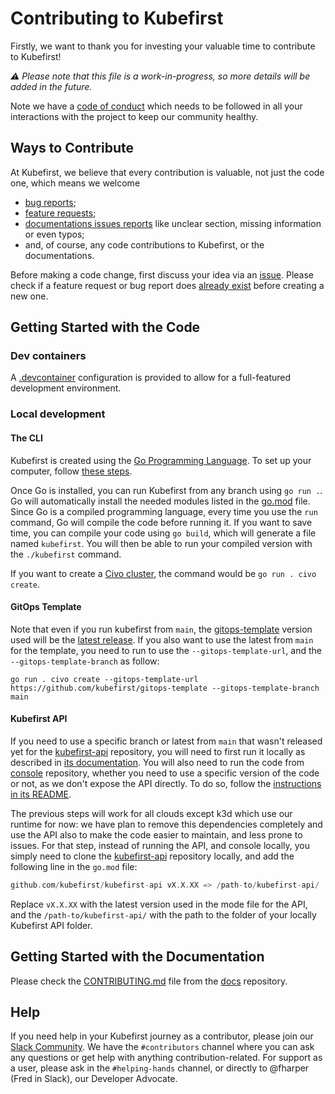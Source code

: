 # Contributing to Kubefirst

Firstly, we want to thank you for investing your valuable time to contribute to Kubefirst!

_⚠️ Please note that this file is a work-in-progress, so more details will be added in the future._

Note we have a [code of conduct](CODE_OF_CONDUCT.md) which needs to be followed in all your interactions with the project to keep our community healthy.

## Ways to Contribute

At Kubefirst, we believe that every contribution is valuable, not just the code one, which means we welcome

- [bug reports](https://github.com/kubefirst/kubefirst/issues/new);
- [feature requests](https://github.com/kubefirst/kubefirst/issues/new?assignees=&labels=feature-request&template=feature_request.md&title=);
- [documentations issues reports](https://github.com/kubefirst/kubefirst/issues/new?assignees=&labels=feature-request&template=feature_request.md&title=) like unclear section, missing information or even typos;
- and, of course, any code contributions to Kubefirst, or the documentations.

Before making a code change, first discuss your idea via an [issue](https://github.com/kubefirst/kubefirst/issues/new/choose). Please check if a feature request or bug report does [already exist](https://github.com/kubefirst/kubefirst/issues/) before creating a new one.

## Getting Started with the Code

### Dev containers

A [.devcontainer](https://containers.dev/) configuration is provided to allow for a full-featured development environment.

### Local development

#### The CLI

Kubefirst is created using the [Go Programming Language](https://go.dev). To set up your computer, follow [these steps](https://go.dev/doc/install).

Once Go is installed, you can run Kubefirst from any branch using `go run .`. Go will automatically install the needed modules listed in the [go.mod](go.mod) file. Since Go is a compiled programming language, every time you use the `run` command, Go will compile the code before running it. If you want to save time, you can compile your code using `go build`, which will generate a file named `kubefirst`. You will then be able to run your compiled version with the `./kubefirst` command.

If you want to create a [Civo cluster](https://docs.kubefirst.io/kubefirst/local/install.html), the command would be `go run . civo create`.

#### GitOps Template

Note that even if you run kubefirst from `main`, the [gitops-template](https://github.com/kubefirst/gitops-template) version used will be the [latest release](https://github.com/kubefirst/gitops-template/releases). If you also want to use the latest from `main` for the template, you need to run to use the `--gitops-template-url`, and the `--gitops-template-branch` as follow:

```shell
go run . civo create --gitops-template-url https://github.com/kubefirst/gitops-template --gitops-template-branch main
```

#### Kubefirst API

If you need to use a specific branch or latest from `main` that wasn't released yet for the [kubefirst-api](https://github.com/kubefirst/kubefirst-api) repository, you will need to first run it locally as described in [its documentation](https://github.com/kubefirst/kubefirst-api#running-locally). You will also need to run the code from [console](https://github.com/kubefirst/console) repository, whether you need to use a specific version of the code or not, as we don't expose the API directly. To do so, follow the [instructions in its README](https://github.com/kubefirst/console#setup-instructions).

The previous steps will work for all clouds except k3d which use our runtime for now: we have plan to remove this dependencies completely and use the API also to make the code easier to maintain, and less prone to issues. For that step, instead of running the API, and console locally, you simply need to clone the [kubefirst-api](https://github.com/kubefirst/kubefirst-api) repository locally, and add the following line in the `go.mod` file:

```go
github.com/kubefirst/kubefirst-api vX.X.XX => /path-to/kubefirst-api/
```

Replace `vX.X.XX` with the latest version used in the mode file for the API, and the `/path-to/kubefirst-api/` with the path to the folder of your locally Kubefirst API folder.

## Getting Started with the Documentation

Please check the [CONTRIBUTING.md](https://github.com/kubefirst/docs/blob/main/CONTRIBUTING.md) file from the [docs](https://github.com/kubefirst/docs/) repository.

## Help

If you need help in your Kubefirst journey as a contributor, please join our [Slack Community](http://kubefirst.io/slack). We have the `#contributors` channel where you can ask any questions or get help with anything contribution-related. For support as a user, please ask in the `#helping-hands` channel, or directly to @fharper (Fred in Slack), our Developer Advocate.
